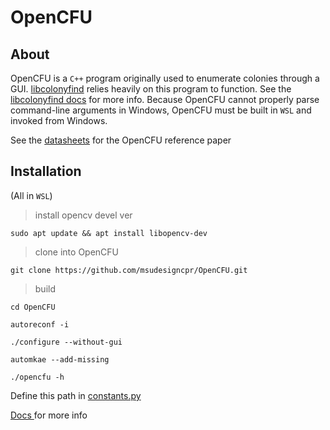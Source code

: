 # OpenCFU

## About
OpenCFU is a `C++` program originally used to enumerate colonies through a GUI. 
[libcolonyfind](https://github.com/msudesigncpr/libcolonyfind/tree/main) relies heavily on this program to function. See the [libcolonyfind docs](https://msudesigncpr.github.io/libcolonyfind/libcolonyfind/colony_finder.html) for more info. 
Because OpenCFU cannot properly parse command-line arguments in Windows, OpenCFU must be 
built in `WSL` and invoked from Windows. 

See the [datasheets](https://github.com/msudesigncpr/datasheets/tree/tonic) for the OpenCFU reference paper
## Installation
(All in `WSL`)

> install opencv devel ver
```
sudo apt update && apt install libopencv-dev
```
> clone into OpenCFU
```
git clone https://github.com/msudesigncpr/OpenCFU.git
```
> build
```
cd OpenCFU
```
```
autoreconf -i
```
```
./configure --without-gui
```
```
automkae --add-missing
```
```
./opencfu -h
```

Define this path in [constants.py](https://github.com/msudesigncpr/libcolonyfind/blob/main/src/libcolonyfind/constants.py)


[Docs ](https://msudesigncpr.github.io/libcolonyfind/libcolonyfind/constants.html)for more info
